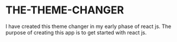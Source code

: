 # THE-THEME-CHANGER
I have created this theme changer in my early phase of react js. The purpose of creating this app is to get started with react js.
